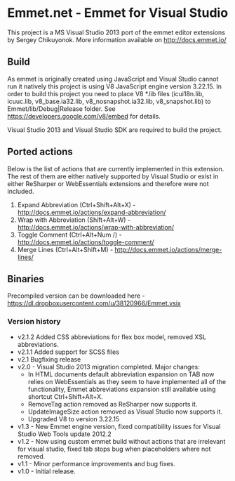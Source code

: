 # Emmet.net - Emmet for Visual Studio

This project is a MS Visual Studio 2013 port of the emmet editor extensions by Sergey Chikuyonok. More information available on http://docs.emmet.io/

## Build

As emmet is originally created using JavaScript and Visual Studio cannot run it natively this project is using V8 JavaScript engine version 3.22.15. In order to build this project you need to place V8 *.lib files (icui18n.lib, icuuc.lib, v8_base.ia32.lib, v8_nosnapshot.ia32.lib, v8_snapshot.lib) to Emmet/lib/Debug|Release folder. See https://developers.google.com/v8/embed for details.

Visual Studio 2013 and Visual Studio SDK are required to build the project.

## Ported actions

Below is the list of actions that are currently implemented in this extension. The rest of them are either natively supported by Visual Studio or exist in either ReSharper or WebEssentials extensions and therefore were not included.

1. Expand Abbreviation (Ctrl+Shift+Alt+X) - http://docs.emmet.io/actions/expand-abbreviation/
2. Wrap with Abbreviation (Shift+Alt+W) - http://docs.emmet.io/actions/wrap-with-abbreviation/
3. Toggle Comment (Ctrl+Alt+Num /) - http://docs.emmet.io/actions/toggle-comment/
4. Merge Lines (Ctrl+Alt+Shift+M) - http://docs.emmet.io/actions/merge-lines/

## Binaries

Precompiled version can be downloaded here - https://dl.dropboxusercontent.com/u/38120966/Emmet.vsix

### Version history

* v2.1.2 Added CSS abbreviations for flex box model, removed XSL abbreviations.
* v2.1.1 Added support for SCSS files
* v2.1 Bugfixing release
* v2.0 - Visual Studio 2013 migration completed. Major changes:
    * In HTML documents default abbreviation expansion on TAB now relies on WebEssentials as they seem to have implemented all of the functionality, Emmet abbreviations expansion still available using shortcut Ctrl+Shift+Alt+X.
    * RemoveTag action removed as ReSharper now supports it.
    * UpdateImageSize action removed as Visual Studio now supports it.
    * Upgraded V8 to version 3.22.15
* v1.3 - New Emmet engine version, fixed compatibility issues for Visual Studio Web Tools update 2012.2
* v1.2 - Now using custom emmet build without actions that are irrelevant for visual studio, fixed tab stops bug when placeholders where not removed.
* v1.1 - Minor performance improvements and bug fixes.
* v1.0 - Initial release.